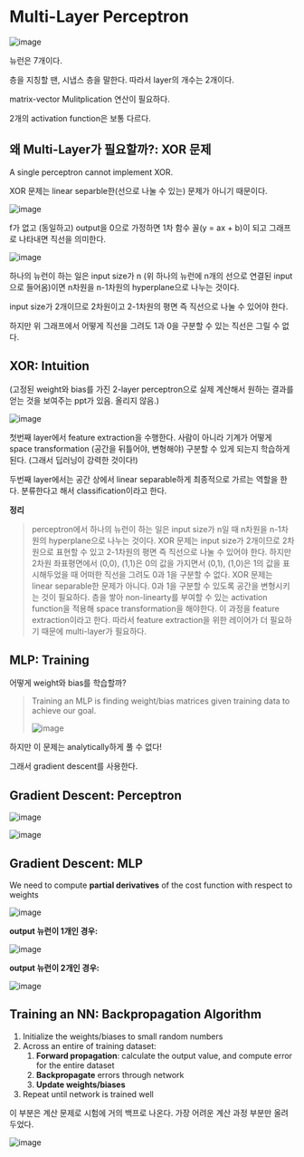 # Multi-Layer Perceptron

![image](https://user-images.githubusercontent.com/68107000/164123287-aed44a43-109d-4eb4-ba1b-788cb793417e.png)

뉴런은 7개이다.

층을 지칭할 땐, 시냅스 층을 말한다. 따라서 layer의 개수는 2개이다.

matrix-vector Mulitplication 연산이 필요하다.

2개의 activation function은 보통 다르다.

## 왜 Multi-Layer가 필요할까?: XOR 문제

A single perceptron cannot implement XOR.

XOR 문제는 linear separble한(선으로 나눌 수 있는) 문제가 아니기 때문이다.

<img src="https://user-images.githubusercontent.com/68107000/164126880-c4cacc8c-5f4e-47e2-a59f-0c30664d768c.png" title="" alt="image" data-align="center">

f가 없고 (동일하고) output을 0으로 가정하면 1차 함수 꼴(y = ax + b)이 되고 그래프로 나타내면 직선을 의미한다.

![image](https://user-images.githubusercontent.com/68107000/164127046-856aa5c6-5b40-4076-8b2f-41ad92389228.png)

하나의 뉴런이 하는 일은 input size가 n (위 하나의 뉴런에 n개의 선으로 연결된 input으로 들어옴)이면 n차원을 n-1차원의 hyperplane으로 나누는 것이다. 

input size가 2개이므로 2차원이고 2-1차원의 평면 즉 직선으로 나눌 수 있어야 한다.

하지만 위 그래프에서 어떻게 직선을 그려도 1과 0을 구분할 수 있는 직선은 그릴 수 없다.

## XOR: Intuition

(고정된 weight와 bias를 가진 2-layer perceptron으로 실제 계산해서 원하는 결과를 얻는 것을 보여주는 ppt가 있음. 올리지 않음.)

![image](https://user-images.githubusercontent.com/68107000/164128574-d05b904c-6173-437a-95cd-e60ae7f8a033.png)

첫번째 layer에서 feature extraction을 수행한다. 사람이 아니라 기계가 어떻게 space transformation (공간을 뒤틀어야, 변형해야) 구분할 수 있게 되는지 학습하게 된다. (그래서 딥러닝이 강력한 것이다!)

두번째 layer에서는 공간 상에서 linear separable하게 최종적으로 가르는 역할을 한다. 분류한다고 해서 classification이라고 한다.

**정리**

> perceptron에서 하나의 뉴런이 하는 일은 input size가 n일 때 n차원을 n-1차원의 hyperplane으로 나누는 것이다.
> XOR 문제는 input size가 2개이므로 2차원으로 표현할 수 있고 2-1차원의 평면 즉 직선으로 나눌 수 있어야 한다.
> 하지만 2차원 좌표평면에서 (0,0), (1,1)은 0의 값을 가지면서 (0,1), (1,0)은 1의 값을 표시해두었을 때 어떠한 직선을 그려도 0과 1을 구분할 수 없다.
> XOR 문제는 linear separable한 문제가 아니다.
> 0과 1을 구분할 수 있도록 공간을 변형시키는 것이 필요하다.
> 층을 쌓아 non-linearty를 부여할 수 있는 activation function을 적용해 space transformation을 해야한다.
> 이 과정을 feature extraction이라고 한다.
> 따라서 feature extraction을 위한 레이어가 더 필요하기 때문에 multi-layer가 필요하다.

## MLP: Training

어떻게 weight와 bias를 학습할까?

>  Training an MLP is finding weight/bias matrices given training data to achieve our goal.
> 
> ![image](https://user-images.githubusercontent.com/68107000/164129530-b8da48ee-23bf-4b2b-b61a-dffcf4b2ff01.png)

하지만 이 문제는 analytically하게 풀 수 없다!

그래서 gradient descent를 사용한다.

## Gradient Descent: Perceptron

![image](https://user-images.githubusercontent.com/68107000/164200666-24ec4ca5-2938-4bef-be86-32e910566e68.png)

<img src="https://user-images.githubusercontent.com/68107000/164200710-84103b92-a522-4c2f-b22b-1addc6b36f6f.png" title="" alt="image" data-align="center">

## Gradient Descent: MLP

We need to compute **partial derivatives** of the cost function with respect to weights

<img src="https://user-images.githubusercontent.com/68107000/164129769-4ebb282f-413c-4691-8339-9306fc89a3e0.png" title="" alt="image" data-align="center">

**output 뉴런이 1개인 경우:**

![image](https://user-images.githubusercontent.com/68107000/164204178-01caac3d-e406-4825-a958-d4ee66f8b4a0.png) 

**output 뉴런이 2개인 경우:**

![image](https://user-images.githubusercontent.com/68107000/164204719-8c5612b0-94ef-4923-b6d5-aa716c5e6a27.png)

## Training an NN: Backpropagation Algorithm

1. Initialize the weights/biases to small random numbers
2. Across an entire of training dataset:
   1. **Forward propagation**: calculate the output value, and 
      compute error for the entire dataset
   2. **Backpropagate** errors through network
   3. **Update weights/biases**
3. Repeat until network is trained well

이 부분은 계산 문제로 시험에 거의 백프로 나온다. 가장 어려운 계산 과정 부분만 올려두었다.

<img title="" src="https://user-images.githubusercontent.com/68107000/164131953-ccc30634-3772-434c-a47f-6cf657f007a5.png" alt="image" data-align="center">
